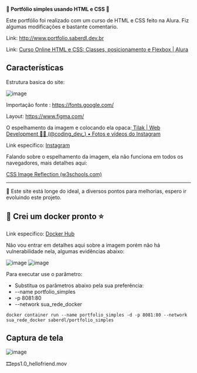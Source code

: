 **🔆 Portfólio simples usando HTML e CSS 🙂**

Este portfólio foi realizado com um curso de HTML e CSS feito na Alura. 
Fiz algumas modificações e bastante comentario.

Link: http://www.portfolio.saberdl.dev.br

Link: [Curso Online HTML e CSS: Classes, posicionamento e Flexbox | Alura](https://cursos.alura.com.br/course/html-css-classes-posicionamento-flexbox)

## Características

Estrutura basica do site:

![image](https://github.com/diego-luz/portfolio_simples/assets/161847415/d7abb968-ad67-4e72-b8a2-949592f2572c)


Importação fonte : https://fonts.google.com/

Layout: https://www.figma.com/

O espelhamento da imagem e colocando ela opaca:[ Tilak | Web Development 🧑‍💻 (@coding_dev_) • Fotos e vídeos do Instagram](https://www.instagram.com/coding_dev_/)

Link especifico:
[Instagram](https://www.instagram.com/reel/C1eU3kVASHA/?igsh=MXZxN3k2eTNoZzltNA%3D%3D)

Falando sobre o espelhamento da imagem, ela não funciona em todos os navegadores, mais detalhes aqui:

[CSS Image Reflection (w3schools.com)](https://www.w3schools.com/css/css3_image_reflection.asp)

---
🤯 Este site está longe do ideal, a diversos pontos para melhorias, espero ir evoluindo este projeto.
 
## 🐳 Crei um docker pronto ⭐

Link especifico:
[Docker Hub](https://hub.docker.com/r/saberdl/portfolio_simples)

Não vou entrar em detalhes aqui sobre a imagem porém não há vulnerabilidade nela, algumas evidências abaixo:

![image](https://github.com/user-attachments/assets/a13de394-3b0d-4be3-b946-6736cb9e3e78)
![image](https://github.com/user-attachments/assets/ac452e18-444e-48a4-a86b-25bc0f6b5b16)


Para executar use o parâmetro:
* Substitua os parâmetros abaixo pela sua preferência:
* --name portfolio_simples
* -p 8081:80
* --network sua_rede_docker

```docker
docker container run --name portfolio_simples -d -p 8081:80 --network sua_rede_docker saberdl/portfolio_simples
```

## Captura de tela
![image](https://github.com/diego-luz/portfolio_simples/assets/161847415/c6e33934-e89b-4a9b-8abf-e66a9e59c783)


🎞️eps1.0_hellofriend.mov
